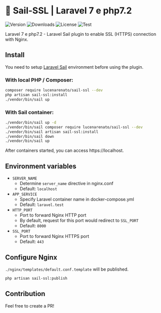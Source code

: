 # 🚢 Sail-SSL | Laravel 7 e php7.2

![Version](https://img.shields.io/github/v/release/lucenarenato/sail-ssl)
![Downloads](https://img.shields.io/packagist/dt/lucenarenato/sail-ssl)
![License](https://img.shields.io/github/license/lucenarenato/sail-ssl)
![Test](https://img.shields.io/github/actions/workflow/status/lucenarenato/sail-ssl/laravel.yml?branch=main&label=test)

 Laravel 7 e php7.2 - Laravel Sail plugin to enable SSL (HTTPS) connection with Nginx.

## Install
You need to setup [Laravel Sail](https://github.com/laravel/sail) environment before using the plugin.

### With local PHP / Composer:
```sh
composer require lucenarenato/sail-ssl --dev
php artisan sail-ssl:install
./vendor/bin/sail up
```

### With Sail container:
```sh
./vendor/bin/sail up -d
./vendor/bin/sail composer require lucenarenato/sail-ssl --dev
./vendor/bin/sail artisan sail-ssl:install
./vendor/bin/sail down
./vendor/bin/sail up
```

After containers started, you can access https://localhost.

## Environment variables
- `SERVER_NAME`
  - Determine `server_name` directive in nginx.conf
  - Default: `localhost`
- `APP_SERVICE`
  - Specify Laravel container name in docker-compose.yml
  - Default: `laravel.test`
- `HTTP_PORT`
  - Port to forward Nginx HTTP port
  - By default, request for this port would redirect to `SSL_PORT`
  - Default: `8000`
- `SSL_PORT`
  - Port to forward Nginx HTTPS port
  - Default: `443`

## Configure Nginx
`./nginx/templates/default.conf.template` will be published.
```sh
php artisan sail-ssl:publish
```

## Contribution
Feel free to create a PR!
